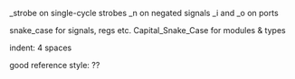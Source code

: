 _strobe on single-cycle strobes
_n on negated signals
_i and _o on ports

snake_case for signals, regs etc.
Capital_Snake_Case for modules & types

indent: 4 spaces

good reference style: ??
